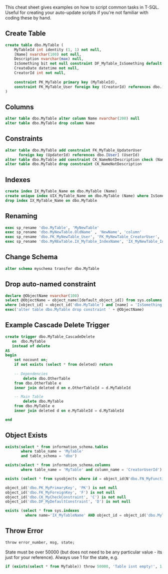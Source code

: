 ﻿This cheat sheet gives examples on how to script common tasks in T-SQL. Useful for creating your auto-update scripts if you're not familiar with coding these by hand.

## Create Table

```sql
create table dbo.MyTable ( 
	MyTableId int identity (1, 1) not null,
	[Name] nvarchar(100) not null,
	Description nvarchar(max) null,
	IsSomething bit not null constraint DF_MyTable_IsSomething default(1),
	CreateDate datetime not null,
	CreatorId int not null,
	
	constraint PK_MyTable primary key (MyTableId),
	constraint FK_MyTable_User foreign key (CreatorId) references dbo.[User] (UserId)
)
```

## Columns

```sql
alter table dbo.MyTable alter column Name nvarchar(200) null
alter table dbo.MyTable drop column Name
```

## Constraints

```sql
alter table dbo.MyTable add constraint FK_MyTable_UpdaterUser 
      foreign key (UpdaterId) references dbo.[User] (UserId)
alter table dbo.MyTable add constraint CK_NameNotDescription check (Name <> Description)
alter table dbo.MyTable drop constraint CK_NameNotDescription
```

## Indexes

```sql
create index IX_MyTable_Name on dbo.MyTable (Name)
create unique index UIX_MyTable_Name on dbo.MyTable (Name) where IsSomething = 1
drop index IX_MyTable_Name on dbo.MyTable 
```

## Renaming
```sql
exec sp_rename 'dbo.MyTable', 'MyNewTable'
exec sp_rename 'dbo.MyNewTable.OldName' , 'NewName', 'column'
exec sp_rename 'dbo.FK_MyNewTable_User', 'FK_MyNewTable_CreatorUser', 'object'
exec sp_rename 'dbo.MyNEwTable.IX_MyTable_IndexName', 'IX_MyNewTable_IndexName', 'index'
```

## Change Schema
```sql
alter schema myschema transfer dbo.MyTable
```

## Drop auto-named constraint
```sql
declare @ObjectName nvarchar(100)
select @ObjectName = object_name([default_object_id]) from sys.columns
where [object_id] = object_id('dbo.MyTable') and [name] = 'IsSomething';
exec('alter table dbo.MyTable drop constraint ' + @ObjectName)
```

## Example Cascade Delete Trigger
```sql
create trigger dbo.MyTable_CascadeDelete
   on  dbo.MyTable
   instead of delete
AS 
begin
	set nocount on;
	if not exists (select * from deleted) return
	
	-- Dependencies
        delete dbo.OtherTable
	from dbo.OtherTable e
	inner join deleted d on e.OtherTableId = d.MyTableId

	-- Main Table
        delete dbo.MyTable
	from dbo.MyTable e
	inner join deleted d on e.MyTableId = d.MyTableId

end
```

## Object Exists
```sql
exists(select * from information_schema.tables 
       where table_name = 'MyTable'
       and table_schema = 'dbo')

exists(select * from information_schema.columns 
       where table_name = 'MyTable' and column_name = 'CreatorUserId')

exists (select * from sysobjects where id = object_id(N'dbo.FN_MyFunction') and type in (N'FN', N'IF', N'TF', N'FS', N'FT'))

object_id('dbo.PK_MyPrimaryKey', 'PK') is not null
object_id('dbo.FK_MyForeignKey', 'F') is not null
object_id('dbo.CK_MyCheckConstraint', 'C') is not null
object_id('dbo.DF_MyDefaultConstraint', 'D') is not null

exists (select * from sys.indexes 
		 where name='IX_MyTableName' AND object_id = object_id('dbo.MyTable'))
```

## Throw Error

```sql
throw error_number, msg, state;
```
State must be over 50000 (but does not need to be any particular value - its just for your reference). Always use 1 for the state, e.g.

```sql
if (exists(select * from MyTable)) throw 50000, 'Table isnt empty!', 1;
```